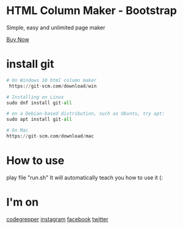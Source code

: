 # HTML Column Maker - Bootstrap
Simple, easy and unlimited page maker

[Buy Now](https://payhip.com/b/vRhx5)

# install git

```python
# On Windows 10 html column maker
 https://git-scm.com/download/win

# Installing on Linux
sudo dnf install git-all

# on a Debian-based distribution, such as Ubuntu, try apt:
sudo apt install git-all

# On Mac
https://git-scm.com/download/mac
```

# How to use

play file "run.sh" It will automatically teach you how to use it  (:


# I'm on
[codegrepper](https://www.codegrepper.com/profile/samer-saeid)
[instagram](https://www.instagram.com/samerthehariri/)
[facebook](https://www.facebook.com/samerthehariri)
[twitter](https://twitter.com/SAMERTHEHARIRI)

